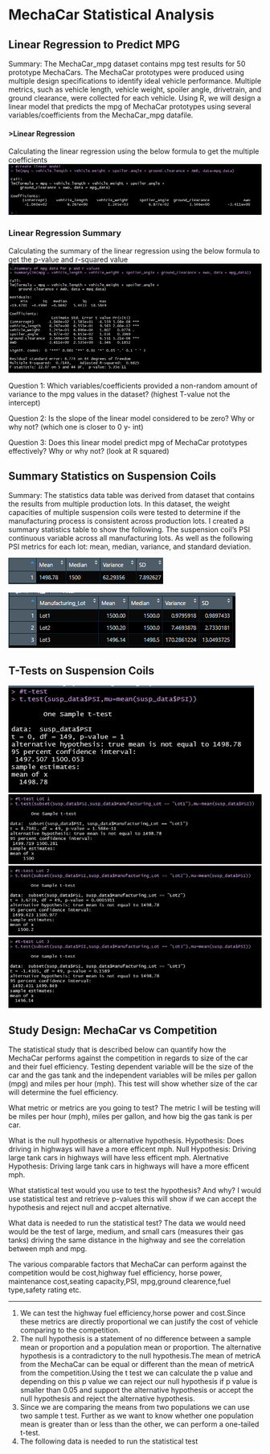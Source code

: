 # MechaCar Statistical Analysis

## Linear Regression to Predict MPG
Summary: The MechaCar_mpg dataset contains mpg test results for 50 prototype MechaCars. The MechaCar prototypes were produced using multiple design specifications to identify ideal vehicle performance. Multiple metrics, such as vehicle length, vehicle weight, spoiler angle, drivetrain, and ground clearance, were collected for each vehicle. Using R, we will design a linear model that predicts the mpg of MechaCar prototypes using several variables/coefficients from the MechaCar_mpg datafile. 

#### **>Linear Regression**

Calculating the linear regression using the below formula to get the multiple coefficients
![LinearModel](https://github.com/laura3kids/MechaCar_Statistical_Analysis/blob/main/Images/Linear_model.png)

### Linear Regression Summary

Calculating the summary of the linear regression using the below formula to get the p-value and r-squared value
![SummaryMPG](https://github.com/laura3kids/MechaCar_Statistical_Analysis/blob/main/Images/Summary_MPG.png)

Question 1: 
Which variables/coefficients provided a non-random amount of variance to the mpg values in the dataset? (highest T-value not the intercept)

Question 2: 
Is the slope of the linear model considered to be zero? Why or why not? (which one is closer to 0 y- int) 

Question 3: 
Does this linear model predict mpg of MechaCar prototypes effectively? Why or why not? (look at R squared) 

## Summary Statistics on Suspension Coils

Summary: The statistics data table was derived from dataset that contains the results from multiple production lots. In this dataset, the weight capacities of multiple suspension coils were tested to determine if the manufacturing process is consistent across production lots. I created a summary statistics table to show the following. The suspension coil’s PSI continuous variable across all manufacturing lots. As well as the following PSI metrics for each lot: mean, median, variance, and standard deviation.


![total_summary image](https://github.com/laura3kids/MechaCar_Statistical_Analysis/blob/main/Images/Total_Summary.png)

![lot_summary image](https://github.com/laura3kids/MechaCar_Statistical_Analysis/blob/main/Images/Lot_Summary.png)



## T-Tests on Suspension Coils
![](https://github.com/laura3kids/MechaCar_Statistical_Analysis/blob/main/Images/t_test.png)
![](https://github.com/laura3kids/MechaCar_Statistical_Analysis/blob/main/Images/t_test_Lot1.png)
![](https://github.com/laura3kids/MechaCar_Statistical_Analysis/blob/main/Images/t_test_Lot2.png)
![](https://github.com/laura3kids/MechaCar_Statistical_Analysis/blob/main/Images/t_test_Lot3.png)

## Study Design: MechaCar vs Competition
The statistical study that is described below can quantify how the MechaCar performs against the competition in regards to size of the car and their fuel efficiency. Testing dependent variable will be the size of the car and the gas tank and the independent variables will be miles per gallon (mpg) and miles per hour (mph). This test will show whether size of the car will determine the fuel efficiency.

What metric or metrics are you going to test? The metric I will be testing will be miles per hour (mph), miles per gallon, and how big the gas tank is per car.

What is the null hypothesis or alternative hypothesis. Hypothesis: Does driving in highways will have a more efficent mph. Null Hypothesis: Driving large tank cars in highways will have less efficent mph. Alertnative Hypothesis: Driving large tank cars in highways will have a more efficent mph.

What statistical test would you use to test the hypothesis? And why? I would use statistical test and retrieve p-values this will show if we can accept the hypothesis and reject null and accpet alternative.

What data is needed to run the statistical test? The data we would need would be the test of large, medium, and small cars (measures their gas tanks) driving the same distance in the highway and see the correlation between mph and mpg.


The various comparable factors that MechaCar can perform against the competition would be cost,highway fuel efficiency, horse power, maintenance cost,seating capacity,PSI, mpg,ground clearence,fuel type,safety rating etc.
___________________________
1. We can test the highway fuel efficiency,horse power and cost.Since these metrics are directly proportional we can justify the cost of vehicle comparing to the competition.
2. The null hypothesis is a statement of no difference between a sample mean or proportion and a population mean or proportion. The alternative hypothesis is a contradictory to the null hypothesis.The mean of metricA from the MechaCar can be equal or different than the mean of metricA from the competition.Using the t test we can calculate the p value and depending on this p value we can reject our null hypothesis if p value is smaller than 0.05 and support the alternative hypothesis or accept the null hypothesis and reject the alternative hypothesis.
3. Since we are comparing the means from two populations we can use two sample t test. Further as we want to know whether one population mean is greater than or less than the other, we can perform a one-tailed t-test.
4. The following data is needed to run the statistical test
